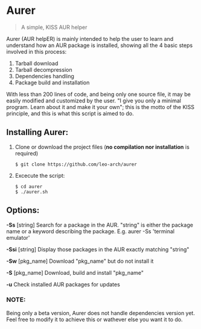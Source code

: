 # Aurer
> A simple, KISS AUR helper

Aurer (AUR helpER) is mainly intended to help the user to learn and understand how an AUR package is installed, showing all the 4 basic steps involved in this process: 
1) Tarball download
2) Tarball decompression
3) Dependencies handling
4) Package build and installation

With less than 200 lines of code, and being only one source file, it may be easily modified and customized by the user. "I give you only a minimal program. Learn about it and make it your own"; this is the motto of the KISS principle, and this is what this script
is aimed to do.

## Installing Aurer:

1. Clone or download the project files (**no compilation nor installation** is required)

       $ git clone https://github.com/leo-arch/aurer

2. Excecute the script:
    
       $ cd aurer
       $ ./aurer.sh

## Options:

**-Ss** [string]     Search for a package in the AUR. "string" is either the package name or a keyword describing the package. E.g.           aurer -Ss 'terminal emulator'

**-Ssi** [string]    Display those packages in the AUR exactly matching "string"

**-Sw** [pkg_name]   Download "pkg_name" but do not install it

**-S** [pkg_name]    Download, build and install "pkg_name"

**-u**               Check installed AUR packages for updates

### NOTE:
Being only a beta version, Aurer does not handle dependencies version yet. Feel free to modify it to achieve this or wathever else you want it to do.
